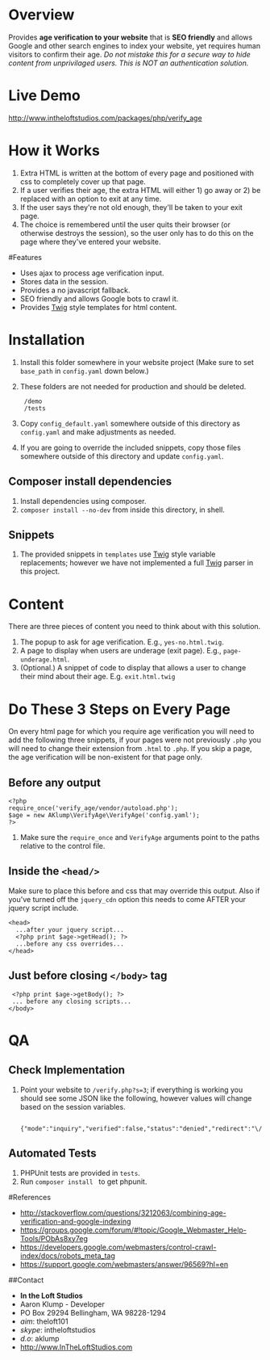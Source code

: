 # Overview
Provides **age verification to your website** that is **SEO friendly** and allows Google and other search engines to index your website, yet requires human visitors to confirm their age.  _Do not mistake this for a secure way to hide content from unprivilaged users. This is NOT an authentication solution._

# Live Demo
<http://www.intheloftstudios.com/packages/php/verify_age>

# How it Works
1. Extra HTML is written at the bottom of every page and positioned with css to completely cover up that page.
2. If a user verifies their age, the extra HTML will either 1) go away or 2) be replaced with an option to exit at any time.
3. If the user says they're not old enough, they'll be taken to your exit page.
4. The choice is remembered until the user quits their browser (or otherwise destroys the session), so the user only has to do this on the page where they've entered your website.

#Features
* Uses ajax to process age verification input.
* Stores data in the session.
* Provides a no javascript fallback.
* SEO friendly and allows Google bots to crawl it.
* Provides [Twig](http://twig.sensiolabs.org/) style templates for html content.


# Installation
1. Install this folder somewhere in your website project (Make sure to set `base_path` in `config.yaml` down below.)
1. These folders are not needed for production and should be deleted.
        
        /demo
        /tests

1. Copy `config_default.yaml` somewhere outside of this directory as `config.yaml` and make adjustments as needed.
1. If you are going to override the included snippets, copy those files somewhere outside of this directory and update `config.yaml`.

## Composer install dependencies
1. Install dependencies using composer.
2. `composer install --no-dev` from inside this directory, in shell.

## Snippets
1. The provided snippets in `templates` use [Twig](http://twig.sensiolabs.org/) style variable replacements; however we have not implemented a full [Twig](http://twig.sensiolabs.org/) parser in this project.

# Content
There are three pieces of content you need to think about with this solution.

1. The popup to ask for age verification. E.g., `yes-no.html.twig`.
2. A page to display when users are underage (exit page). E.g., `page-underage.html`.
3. (Optional.) A snippet of code to display that allows a user to change their mind about their age. E.g. `exit.html.twig`

# Do These 3 Steps on Every Page
On every html page for which you require age verification you will need to add the following three snippets, if your pages were not previously `.php` you will need to change their extension from `.html` to `.php`.  If you skip a page, the age verification will be non-existent for that page only.

## Before any output

    <?php
    require_once('verify_age/vendor/autoload.php');
    $age = new AKlump\VerifyAge\VerifyAge('config.yaml');
    ?>

1. Make sure the `require_once` and `VerifyAge` arguments point to the paths relative to the control file.
    
## Inside the `<head/>`
Make sure to place this before and css that may override this output.  Also if you've turned off the `jquery_cdn` option this needs to come AFTER your jquery script include.

    <head>
      ...after your jquery script...
      <?php print $age->getHead(); ?>
      ...before any css overrides...
    </head>

## Just before closing `</body>` tag

     <?php print $age->getBody(); ?>
     ... before any closing scripts...
    </body>

# QA
## Check Implementation
1. Point your website to `/verify.php?s=3`; if everything is working you should see some JSON like the following, however values will change based on the session variables.

        {"mode":"inquiry","verified":false,"status":"denied","redirect":"\/"}

## Automated Tests
1. PHPUnit tests are provided in `tests`.
2. Run `composer install ` to get phpunit.

#References
* <http://stackoverflow.com/questions/3212063/combining-age-verification-and-google-indexing>
* <https://groups.google.com/forum/#!topic/Google_Webmaster_Help-Tools/PObAs8xy7eg>
* <https://developers.google.com/webmasters/control-crawl-index/docs/robots_meta_tag>
* <https://support.google.com/webmasters/answer/96569?hl=en>

##Contact
* **In the Loft Studios**
* Aaron Klump - Developer
* PO Box 29294 Bellingham, WA 98228-1294
* _aim_: theloft101
* _skype_: intheloftstudios
* _d.o_: aklump
* <http://www.InTheLoftStudios.com>
